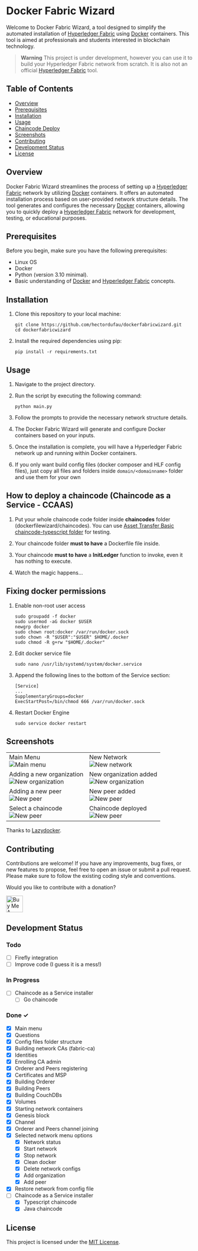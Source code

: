 # Docker Fabric Wizard

Welcome to Docker Fabric Wizard, a tool designed to simplify the automated installation of [Hyperledger Fabric](https://www.hyperledger.org/projects/fabric) using [Docker](https://hub.docker.com/u/hyperledger/) containers. This tool is aimed at professionals and students interested in blockchain technology.

> __Warning__
This project is under development, however you can use it to build your Hyperledger Fabric network from scratch. It is also not an official [Hyperledger Fabric](https://www.hyperledger.org/projects/fabric) tool.


## Table of Contents

- [Overview](#overview)
- [Prerequisites](#prerequisites)
- [Installation](#installation)
- [Usage](#usage)
- [Chaincode Deploy](#how-to-deploy-a-chaincode-chaincode-as-a-service---ccaas)
- [Screenshots](#screenshots)
- [Contributing](#contributing)
- [Development Status](#development-status)
- [License](#license)

## Overview

Docker Fabric Wizard streamlines the process of setting up a [Hyperledger Fabric](https://www.hyperledger.org/projects/fabric) network by utilizing [Docker](https://hub.docker.com/u/hyperledger/) containers. It offers an automated installation process based on user-provided network structure details. The tool generates and configures the necessary [Docker](https://hub.docker.com/u/hyperledger/) containers, allowing you to quickly deploy a [Hyperledger Fabric](https://www.hyperledger.org/projects/fabric) network for development, testing, or educational purposes.

## Prerequisites

Before you begin, make sure you have the following prerequisites:

- Linux OS
- Docker
- Python (version 3.10 minimal).
- Basic understanding of [Docker](https://docs.docker.com/) and [Hyperledger Fabric](https://hyperledger-fabric.readthedocs.io/en/latest/getting_started.html) concepts.

## Installation

1. Clone this repository to your local machine:

   ```
   git clone https://github.com/hectordufau/dockerfabricwizard.git
   cd dockerfabricwizard
   ```

2. Install the required dependencies using pip:

   ```
   pip install -r requirements.txt
   ```

## Usage

1. Navigate to the project directory.

2. Run the script by executing the following command:

   ```
   python main.py
   ```

3. Follow the prompts to provide the necessary network structure details.

4. The Docker Fabric Wizard will generate and configure Docker containers based on your inputs.

5. Once the installation is complete, you will have a Hyperledger Fabric network up and running within Docker containers.

6. If you only want build config files (docker composer and HLF config files), just copy all files and folders inside `domain/<domainname>` folder and use them for your own

## How to deploy a chaincode (Chaincode as a Service - CCAAS)

1. Put your whole chaincode code folder inside **chaincodes** folder (dockerfilewizard/chaincodes). You can use [Asset Transfer Basic chaincode-typescript folder](https://github.com/hyperledger/fabric-samples/tree/main/asset-transfer-basic/chaincode-typescript) for testing.

2. Your chaincode folder **must to have** a Dockerfile file inside.

3. Your chaincode **must to have** a __InitLedger__ function to invoke, even it has nothing to execute.

4. Watch the magic happens...

## Fixing docker permissions

1. Enable non-root user access

   ```
   sudo groupadd -f docker
   sudo usermod -aG docker $USER
   newgrp docker
   sudo chown root:docker /var/run/docker.sock
   sudo chown -R "$USER":"$USER" $HOME/.docker
   sudo chmod -R g+rw "$HOME/.docker"
   ```

2. Edit docker service file

   ```
   sudo nano /usr/lib/systemd/system/docker.service
   ```

3. Append the following lines to the bottom of the Service section:

   ```
   [Service]
   ...
   SupplementaryGroups=docker
   ExecStartPost=/bin/chmod 666 /var/run/docker.sock

   ```

4. Restart Docker Engine

   ```
   sudo service docker restart
   ```

## Screenshots

<table border=0>

<tr>
<td>
Main Menu<br/>
<img src="./screenshots/screen1.png" alt="Main menu">
</td>
<td>
New Network<br/>
<img src="./screenshots/screen2.png" alt="New network">
</td>
</tr>

<tr>
<td>
Adding a new organization<br/>
<img src="./screenshots/screen3.png" alt="New organization">
</td>
<td>
New organization added<br/>
<img src="./screenshots/screen4.png" alt="New organization">
</td>
</tr>

<tr>
<td>
Adding a new peer<br/>
<img src="./screenshots/screen5.png" alt="New peer">
</td>
<td>
New peer added<br/>
<img src="./screenshots/screen6.png" alt="New peer">
</td>
</tr>

<tr>
<td>
Select a chaincode<br/>
<img src="./screenshots/screen7.png" alt="New peer">
</td>
<td>
Chaincode deployed<br/>
<img src="./screenshots/screen8.png" alt="New peer">
</td>
</tr>
</table>

Thanks to [Lazydocker](https://github.com/jesseduffield/lazydocker).

## Contributing

Contributions are welcome! If you have any improvements, bug fixes, or new features to propose, feel free to open an issue or submit a pull request. Please make sure to follow the existing coding style and conventions.

Would you like to contribute with a donation?

<a href="https://www.buymeacoffee.com/hectordufau" target="_blank"><img src="https://cdn.buymeacoffee.com/buttons/v2/arial-yellow.png" alt="Buy Me A Coffee" height="45"></a>

## Development Status

### Todo

- [ ] Firefly integration
- [ ] Improve code (I guess it is a mess!)

### In Progress

- [ ] Chaincode as a Service installer
   - [ ] Go chaincode

### Done ✓

- [x] Main menu
- [x] Questions
- [x] Config files folder structure
- [x] Building network CAs (fabric-ca)
- [x] Identities
- [x] Enrolling CA admin
- [x] Orderer and Peers registering
- [x] Certificates and MSP
- [x] Building Orderer
- [x] Building Peers
- [x] Building CouchDBs
- [x] Volumes
- [x] Starting network containers
- [X] Genesis block
- [X] Channel
- [x] Orderer and Peers channel joining
- [x] Selected network menu options
   - [x] Network status
   - [x] Start network
   - [x] Stop network
   - [x] Clean docker
   - [x] Delete network configs
   - [x] Add organization
   - [x] Add peer
- [x] Restore network from config file
- [ ] Chaincode as a Service installer
   - [x] Typescript chaincode
   - [x] Java chaincode

## License

This project is licensed under the [MIT License](LICENSE).
